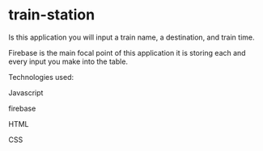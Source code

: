 # train-station

Is this application you will input a train name, a destination, and train time.

Firebase is the main focal point of this application it is storing each and every input you make into the table. 

Technologies used:

Javascript

firebase

HTML 

CSS

